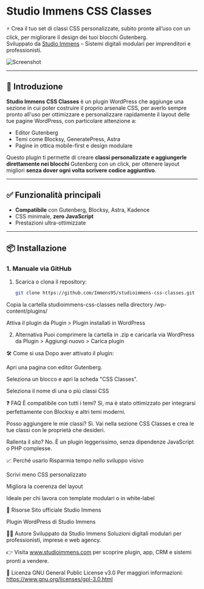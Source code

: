 

# Studio Immens CSS Classes

⚡️ Crea il tuo set di classi CSS personalizzate, subito pronte all’uso con un click, per migliorare il design dei tuoi blocchi Gutenberg.  
Sviluppato da [Studio Immens](https://www.studioimmens.com) – Sistemi digitali modulari per imprenditori e professionisti.

![Screenshot](https://raw.githubusercontent.com/Immens95/studioimmens-css-classes/main/screenshot.png)

---

## 🚀 Introduzione

**Studio Immens CSS Classes** è un plugin WordPress che aggiunge una sezione in cui poter costruire il proprio arsenale CSS, per averlo sempre pronto all'uso per ottimizzare e personalizzare rapidamente il layout delle tue pagine WordPress, con particolare attenzione a:

- Editor Gutenberg
- Temi come Blocksy, GeneratePress, Astra
- Pagine in ottica mobile-first e design modulare

Questo plugin ti permette di creare **classi personalizzate e aggiungerle direttamente nei blocchi** Gutenberg con un click, per ottenere layout migliori **senza dover ogni volta scrivere codice aggiuntivo**.

---

## ✅ Funzionalità principali

- **Compatibile** con Gutenberg, Blocksy, Astra, Kadence
- CSS minimale, **zero JavaScript**
- Prestazioni ultra-ottimizzate

---

## 📦 Installazione

### 1. Manuale via GitHub

1. Scarica o clona il repository:
   ```bash
   git clone https://github.com/Immens95/studioimmens-css-classes.git
Copia la cartella studioimmens-css-classes nella directory /wp-content/plugins/

Attiva il plugin da Plugin > Plugin installati in WordPress

2. Alternativa
Puoi comprimere la cartella in .zip e caricarla via WordPress da
Plugin > Aggiungi nuovo > Carica plugin

🛠️ Come si usa
Dopo aver attivato il plugin:

Apri una pagina con editor Gutenberg.

Seleziona un blocco e apri la scheda "CSS Classes".

Seleziona il nome di una o più classi CSS

❓ FAQ
È compatibile con tutti i temi?
Sì, ma è stato ottimizzato per integrarsi perfettamente con Blocksy e altri temi moderni.

Posso aggiungere le mie classi?
Sì. Vai nella sezione CSS Classes e crea le tue classi con le proprietà che desideri.

Rallenta il sito?
No. È un plugin leggerissimo, senza dipendenze JavaScript o PHP complesse.

📈 Perché usarlo
Risparmia tempo nello sviluppo visivo

Scrivi meno CSS personalizzato

Migliora la coerenza del layout

Ideale per chi lavora con template modulari o in white-label

🔗 Risorse
Sito ufficiale Studio Immens

Plugin WordPress di Studio Immens

🧑‍💻 Autore
Sviluppato da Studio Immens
Soluzioni digitali modulari per professionisti, imprese e web agency.

👉 Visita www.studioimmens.com per scoprire plugin, app, CRM e sistemi pronti a vendere.

📄 Licenza
GNU General Public License v3.0
Per maggiori informazioni: https://www.gnu.org/licenses/gpl-3.0.html










